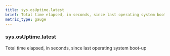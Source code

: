 ```yaml
---
title: sys.osUptime.latest
brief: Total time elapsed, in seconds, since last operating system boot-up
metric_type: gauge
---
```

### sys.osUptime.latest

Total time elapsed, in seconds, since last operating system boot-up